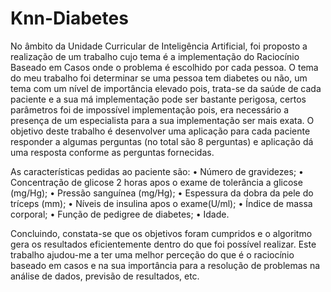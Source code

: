 # Knn-Diabetes

No âmbito da Unidade Curricular de Inteligência Artificial, foi proposto a realização de um trabalho cujo tema é a implementação do Raciocínio Baseado em Casos onde o problema é escolhido por cada pessoa.
O tema do meu trabalho foi determinar se uma pessoa tem diabetes ou não, um tema com um nível de importância elevado pois, trata-se da saúde de cada paciente e a sua má implementação pode ser bastante perigosa, certos parâmetros foi de impossível implementação pois, era necessário a presença de um especialista para a sua implementação ser mais exata.
O objetivo deste trabalho é desenvolver uma aplicação para cada paciente responder a algumas perguntas (no total são 8 perguntas) e aplicação dá uma resposta conforme as perguntas fornecidas.

As características pedidas ao paciente são:
• Número de gravidezes;
• Concentração de glicose 2 horas apos o exame de tolerância a glicose (mg/Hg);
• Pressão sanguínea (mg/Hg);
• Espessura da dobra da pele do tríceps (mm);
• Níveis de insulina apos o exame(U/ml);
• Índice de massa corporal;
• Função de pedigree de diabetes;
• Idade.


Concluindo, constata-se que os objetivos foram cumpridos e o algoritmo gera os resultados eficientemente dentro do que foi possível realizar.
Este trabalho ajudou-me a ter uma melhor perceção do que é o raciocínio baseado em casos e na sua importância para a resolução de problemas na análise de dados, previsão de resultados, etc.
